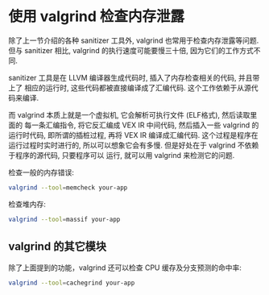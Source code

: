 # 使用 valgrind 检查内存泄露

除了上一节介绍的各种 sanitizer 工具外, valgrind 也常用于检查内存泄露等问题.
但与 sanitizer 相比, valgrind 的执行速度可能要慢三十倍, 因为它们的工作方式不同.

sanitizer 工具是在 LLVM 编译器生成代码时, 插入了内存检查相关的代码, 并且带上了
相应的运行时, 这些代码都被直接编译成了汇编代码. 这个工作依赖于从源代码来编译.

而 valgrind 本质上就是一个虚拟机, 它会解析可执行文件 (ELF格式), 然后读取里面的
每一条汇编指令, 将它反汇编成 VEX IR 中间代码, 然后插入一些 valgrind 的运行时代码,
即所谓的插桩过程, 再将 VEX IR 编译成汇编代码. 这个过程是程序在运行过程时实时进行的,
所以可以想象它会有多慢. 但是好处在于 valgrind 不依赖于程序的源代码, 只要程序可以
运行, 就可以用 valgrind 来检测它的问题.

检查一般的内存错误:

```bash
valgrind --tool=memcheck your-app
```

检查堆内存:

```bash
valgrind --tool=massif your-app
```

## valgrind 的其它模块

除了上面提到的功能，valgrind 还可以检查 CPU 缓存及分支预测的命中率:

```bash
valgrind --tool=cachegrind your-app
```
